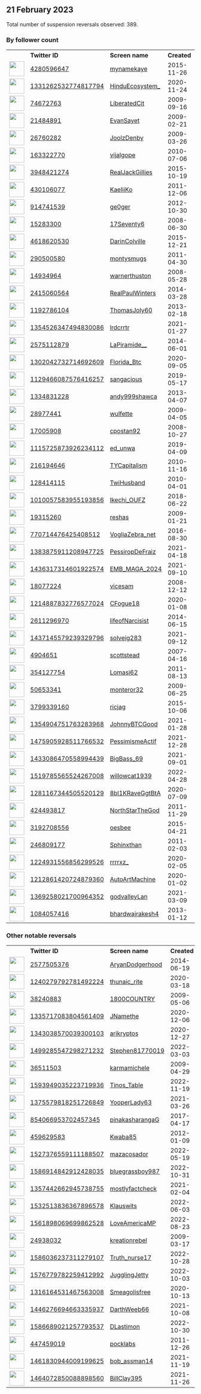 
## 21 February 2023
Total number of suspension reversals observed: 389.

### By follower count
<table><tr><th></th><th align="left">Twitter ID</th><th align="left">Screen name</th>
<th align="left">Created</th><th align="left">Status</th><th align="left">Suspended</th><th align="left">Followers</th>
<tr><td><a href="https://pbs.twimg.com/profile_images/1648063674542706729/xhZV61wd_normal.jpg"><img src="https://pbs.twimg.com/profile_images/1648063674542706729/xhZV61wd_normal.jpg" width="40px" height="40px" align="center"/></a></td><td><a href="https://twitter.com/intent/user?user_id=4280596647">4280596647</a></td><td><a href="https://twitter.com/mynamekaye">mynamekaye</a></td><td>2015-11-26</td><td align="center"></td><td></td><td>87147</td></tr>
<tr><td><a href="https://pbs.twimg.com/profile_images/1443968030774423553/iQmfZS2P_normal.jpg"><img src="https://pbs.twimg.com/profile_images/1443968030774423553/iQmfZS2P_normal.jpg" width="40px" height="40px" align="center"/></a></td><td><a href="https://twitter.com/intent/user?user_id=1331262532774817794">1331262532774817794</a></td><td><a href="https://twitter.com/HinduEcosystem_">HinduEcosystem_</a></td><td>2020-11-24</td><td align="center"></td><td></td><td>77157</td></tr>
<tr><td><a href="https://pbs.twimg.com/profile_images/1647846202275250177/19MucPcf_normal.jpg"><img src="https://pbs.twimg.com/profile_images/1647846202275250177/19MucPcf_normal.jpg" width="40px" height="40px" align="center"/></a></td><td><a href="https://twitter.com/intent/user?user_id=74672763">74672763</a></td><td><a href="https://twitter.com/LiberatedCit">LiberatedCit</a></td><td>2009-09-16</td><td align="center"></td><td>2022-07-16</td><td>37289</td></tr>
<tr><td><a href="https://pbs.twimg.com/profile_images/431917075175444480/892LrsO6_normal.jpeg"><img src="https://pbs.twimg.com/profile_images/431917075175444480/892LrsO6_normal.jpeg" width="40px" height="40px" align="center"/></a></td><td><a href="https://twitter.com/intent/user?user_id=21484891">21484891</a></td><td><a href="https://twitter.com/EvanSayet">EvanSayet</a></td><td>2009-02-21</td><td align="center"></td><td></td><td>18271</td></tr>
<tr><td><a href="https://pbs.twimg.com/profile_images/1648630996005273601/aYKn465a_normal.jpg"><img src="https://pbs.twimg.com/profile_images/1648630996005273601/aYKn465a_normal.jpg" width="40px" height="40px" align="center"/></a></td><td><a href="https://twitter.com/intent/user?user_id=26760282">26760282</a></td><td><a href="https://twitter.com/JoolzDenby">JoolzDenby</a></td><td>2009-03-26</td><td align="center"></td><td>2022-12-30</td><td>15904</td></tr>
<tr><td><a href="https://pbs.twimg.com/profile_images/1646883774263865355/18BvUiVW_normal.jpg"><img src="https://pbs.twimg.com/profile_images/1646883774263865355/18BvUiVW_normal.jpg" width="40px" height="40px" align="center"/></a></td><td><a href="https://twitter.com/intent/user?user_id=163322770">163322770</a></td><td><a href="https://twitter.com/vijalgope">vijalgope</a></td><td>2010-07-06</td><td align="center"></td><td>2022-10-26</td><td>14833</td></tr>
<tr><td><a href="https://pbs.twimg.com/profile_images/710246688472977408/ABWhR1qs_normal.jpg"><img src="https://pbs.twimg.com/profile_images/710246688472977408/ABWhR1qs_normal.jpg" width="40px" height="40px" align="center"/></a></td><td><a href="https://twitter.com/intent/user?user_id=3948421274">3948421274</a></td><td><a href="https://twitter.com/RealJackGillies">RealJackGillies</a></td><td>2015-10-19</td><td align="center"></td><td>2022-10-29</td><td>9555</td></tr>
<tr><td><a href="https://pbs.twimg.com/profile_images/1629915678110019584/FB67GbN-_normal.jpg"><img src="https://pbs.twimg.com/profile_images/1629915678110019584/FB67GbN-_normal.jpg" width="40px" height="40px" align="center"/></a></td><td><a href="https://twitter.com/intent/user?user_id=430106077">430106077</a></td><td><a href="https://twitter.com/KaeliiKo">KaeliiKo</a></td><td>2011-12-06</td><td align="center"></td><td>2022-08-22</td><td>8745</td></tr>
<tr><td><a href="https://pbs.twimg.com/profile_images/1328299446967341062/MwmKYtVf_normal.jpg"><img src="https://pbs.twimg.com/profile_images/1328299446967341062/MwmKYtVf_normal.jpg" width="40px" height="40px" align="center"/></a></td><td><a href="https://twitter.com/intent/user?user_id=914741539">914741539</a></td><td><a href="https://twitter.com/ge0ger">ge0ger</a></td><td>2012-10-30</td><td align="center"></td><td></td><td>8278</td></tr>
<tr><td><a href="https://pbs.twimg.com/profile_images/1645547945809575936/r3UZFG3C_normal.jpg"><img src="https://pbs.twimg.com/profile_images/1645547945809575936/r3UZFG3C_normal.jpg" width="40px" height="40px" align="center"/></a></td><td><a href="https://twitter.com/intent/user?user_id=15283300">15283300</a></td><td><a href="https://twitter.com/17Seventy6">17Seventy6</a></td><td>2008-06-30</td><td align="center"></td><td></td><td>8157</td></tr>
<tr><td><a href="https://pbs.twimg.com/profile_images/1188623200781066241/tOAdsc4H_normal.jpg"><img src="https://pbs.twimg.com/profile_images/1188623200781066241/tOAdsc4H_normal.jpg" width="40px" height="40px" align="center"/></a></td><td><a href="https://twitter.com/intent/user?user_id=4618620530">4618620530</a></td><td><a href="https://twitter.com/DarinColville">DarinColville</a></td><td>2015-12-21</td><td align="center"></td><td></td><td>8071</td></tr>
<tr><td><a href="https://pbs.twimg.com/profile_images/1629738639709069312/lDPKsMZP_normal.jpg"><img src="https://pbs.twimg.com/profile_images/1629738639709069312/lDPKsMZP_normal.jpg" width="40px" height="40px" align="center"/></a></td><td><a href="https://twitter.com/intent/user?user_id=290500580">290500580</a></td><td><a href="https://twitter.com/montysmugs">montysmugs</a></td><td>2011-04-30</td><td align="center"></td><td></td><td>7605</td></tr>
<tr><td><a href="https://pbs.twimg.com/profile_images/940707936451559431/bU9eBlb0_normal.jpg"><img src="https://pbs.twimg.com/profile_images/940707936451559431/bU9eBlb0_normal.jpg" width="40px" height="40px" align="center"/></a></td><td><a href="https://twitter.com/intent/user?user_id=14934964">14934964</a></td><td><a href="https://twitter.com/warnerthuston">warnerthuston</a></td><td>2008-05-28</td><td align="center"></td><td></td><td>6457</td></tr>
<tr><td><a href="https://pbs.twimg.com/profile_images/1644185564374274048/HFjTTOov_normal.jpg"><img src="https://pbs.twimg.com/profile_images/1644185564374274048/HFjTTOov_normal.jpg" width="40px" height="40px" align="center"/></a></td><td><a href="https://twitter.com/intent/user?user_id=2415060564">2415060564</a></td><td><a href="https://twitter.com/RealPaulWinters">RealPaulWinters</a></td><td>2014-03-28</td><td align="center"></td><td></td><td>6377</td></tr>
<tr><td><a href="https://pbs.twimg.com/profile_images/1555810905379807235/lK39sHP1_normal.jpg"><img src="https://pbs.twimg.com/profile_images/1555810905379807235/lK39sHP1_normal.jpg" width="40px" height="40px" align="center"/></a></td><td><a href="https://twitter.com/intent/user?user_id=1192786104">1192786104</a></td><td><a href="https://twitter.com/ThomasJoly60">ThomasJoly60</a></td><td>2013-02-18</td><td align="center">🚫</td><td>2022-08-18</td><td>5520</td></tr>
<tr><td><a href="https://pbs.twimg.com/profile_images/1646715156544606209/bD89_LP5_normal.jpg"><img src="https://pbs.twimg.com/profile_images/1646715156544606209/bD89_LP5_normal.jpg" width="40px" height="40px" align="center"/></a></td><td><a href="https://twitter.com/intent/user?user_id=1354526347494830086">1354526347494830086</a></td><td><a href="https://twitter.com/lrdcrrtr">lrdcrrtr</a></td><td>2021-01-27</td><td align="center"></td><td>2022-08-11</td><td>5517</td></tr>
<tr><td><a href="https://pbs.twimg.com/profile_images/1542981555404115968/Fw7pRrCH_normal.jpg"><img src="https://pbs.twimg.com/profile_images/1542981555404115968/Fw7pRrCH_normal.jpg" width="40px" height="40px" align="center"/></a></td><td><a href="https://twitter.com/intent/user?user_id=2575112879">2575112879</a></td><td><a href="https://twitter.com/LaPiramide__">LaPiramide__</a></td><td>2014-06-01</td><td align="center"></td><td>2022-08-01</td><td>5285</td></tr>
<tr><td><a href="https://pbs.twimg.com/profile_images/1560927737321340928/T_QoUrQC_normal.jpg"><img src="https://pbs.twimg.com/profile_images/1560927737321340928/T_QoUrQC_normal.jpg" width="40px" height="40px" align="center"/></a></td><td><a href="https://twitter.com/intent/user?user_id=1302042732714692609">1302042732714692609</a></td><td><a href="https://twitter.com/Florida_Btc">Florida_Btc</a></td><td>2020-09-05</td><td align="center"></td><td>2022-09-03</td><td>5232</td></tr>
<tr><td><a href="https://pbs.twimg.com/profile_images/1326555357519335424/ZUbGiByi_normal.jpg"><img src="https://pbs.twimg.com/profile_images/1326555357519335424/ZUbGiByi_normal.jpg" width="40px" height="40px" align="center"/></a></td><td><a href="https://twitter.com/intent/user?user_id=1129466087576416257">1129466087576416257</a></td><td><a href="https://twitter.com/sangacious">sangacious</a></td><td>2019-05-17</td><td align="center"></td><td></td><td>4725</td></tr>
<tr><td><a href="https://pbs.twimg.com/profile_images/1494027589559603200/WJYqCNxr_normal.jpg"><img src="https://pbs.twimg.com/profile_images/1494027589559603200/WJYqCNxr_normal.jpg" width="40px" height="40px" align="center"/></a></td><td><a href="https://twitter.com/intent/user?user_id=1334831228">1334831228</a></td><td><a href="https://twitter.com/andy999shawca">andy999shawca</a></td><td>2013-04-07</td><td align="center"></td><td>2022-07-29</td><td>4653</td></tr>
<tr><td><a href="https://pbs.twimg.com/profile_images/1531681916847542272/9DSJ95Up_normal.jpg"><img src="https://pbs.twimg.com/profile_images/1531681916847542272/9DSJ95Up_normal.jpg" width="40px" height="40px" align="center"/></a></td><td><a href="https://twitter.com/intent/user?user_id=28977441">28977441</a></td><td><a href="https://twitter.com/wulfette">wulfette</a></td><td>2009-04-05</td><td align="center"></td><td>2022-07-16</td><td>4166</td></tr>
<tr><td><a href="https://pbs.twimg.com/profile_images/62968734/Scoobs_normal.jpg"><img src="https://pbs.twimg.com/profile_images/62968734/Scoobs_normal.jpg" width="40px" height="40px" align="center"/></a></td><td><a href="https://twitter.com/intent/user?user_id=17005908">17005908</a></td><td><a href="https://twitter.com/cpostan92">cpostan92</a></td><td>2008-10-27</td><td align="center"></td><td>2022-12-05</td><td>3973</td></tr>
<tr><td><a href="https://pbs.twimg.com/profile_images/1649417409558618113/AJpFz5CM_normal.jpg"><img src="https://pbs.twimg.com/profile_images/1649417409558618113/AJpFz5CM_normal.jpg" width="40px" height="40px" align="center"/></a></td><td><a href="https://twitter.com/intent/user?user_id=1115725873926234112">1115725873926234112</a></td><td><a href="https://twitter.com/ed_unwa">ed_unwa</a></td><td>2019-04-09</td><td align="center"></td><td>2022-10-07</td><td>3548</td></tr>
<tr><td><a href="https://pbs.twimg.com/profile_images/1628081111858393100/ML4C5iJV_normal.jpg"><img src="https://pbs.twimg.com/profile_images/1628081111858393100/ML4C5iJV_normal.jpg" width="40px" height="40px" align="center"/></a></td><td><a href="https://twitter.com/intent/user?user_id=216194646">216194646</a></td><td><a href="https://twitter.com/TYCapitalism">TYCapitalism</a></td><td>2010-11-16</td><td align="center"></td><td></td><td>3407</td></tr>
<tr><td><a href="https://pbs.twimg.com/profile_images/797944745360297984/Gd-mnUEO_normal.jpg"><img src="https://pbs.twimg.com/profile_images/797944745360297984/Gd-mnUEO_normal.jpg" width="40px" height="40px" align="center"/></a></td><td><a href="https://twitter.com/intent/user?user_id=128414115">128414115</a></td><td><a href="https://twitter.com/TwiHusband">TwiHusband</a></td><td>2010-04-01</td><td align="center"></td><td>2022-08-15</td><td>3374</td></tr>
<tr><td><a href="https://pbs.twimg.com/profile_images/1636092349825654789/9Hv74wVI_normal.jpg"><img src="https://pbs.twimg.com/profile_images/1636092349825654789/9Hv74wVI_normal.jpg" width="40px" height="40px" align="center"/></a></td><td><a href="https://twitter.com/intent/user?user_id=1010057583955193856">1010057583955193856</a></td><td><a href="https://twitter.com/Ikechi_OUFZ">Ikechi_OUFZ</a></td><td>2018-06-22</td><td align="center"></td><td></td><td>3372</td></tr>
<tr><td><a href="https://pbs.twimg.com/profile_images/1643795660083437569/Be1a9ywA_normal.jpg"><img src="https://pbs.twimg.com/profile_images/1643795660083437569/Be1a9ywA_normal.jpg" width="40px" height="40px" align="center"/></a></td><td><a href="https://twitter.com/intent/user?user_id=19315260">19315260</a></td><td><a href="https://twitter.com/reshas">reshas</a></td><td>2009-01-21</td><td align="center"></td><td></td><td>3300</td></tr>
<tr><td><a href="https://pbs.twimg.com/profile_images/1485151580378783744/3P_jwyli_normal.jpg"><img src="https://pbs.twimg.com/profile_images/1485151580378783744/3P_jwyli_normal.jpg" width="40px" height="40px" align="center"/></a></td><td><a href="https://twitter.com/intent/user?user_id=770714476425408512">770714476425408512</a></td><td><a href="https://twitter.com/VogliaZebra_net">VogliaZebra_net</a></td><td>2016-08-30</td><td align="center"></td><td>2022-04-11</td><td>3140</td></tr>
<tr><td><a href="https://pbs.twimg.com/profile_images/1650972789564743680/ihUn8gNq_normal.jpg"><img src="https://pbs.twimg.com/profile_images/1650972789564743680/ihUn8gNq_normal.jpg" width="40px" height="40px" align="center"/></a></td><td><a href="https://twitter.com/intent/user?user_id=1383875911208947725">1383875911208947725</a></td><td><a href="https://twitter.com/PessiropDeFraiz">PessiropDeFraiz</a></td><td>2021-04-18</td><td align="center"></td><td>2023-02-01</td><td>3090</td></tr>
<tr><td><a href="https://pbs.twimg.com/profile_images/1651279523340595200/4bzpHvH-_normal.jpg"><img src="https://pbs.twimg.com/profile_images/1651279523340595200/4bzpHvH-_normal.jpg" width="40px" height="40px" align="center"/></a></td><td><a href="https://twitter.com/intent/user?user_id=1436317314601922574">1436317314601922574</a></td><td><a href="https://twitter.com/EMB_MAGA_2024">EMB_MAGA_2024</a></td><td>2021-09-10</td><td align="center"></td><td>2022-06-15</td><td>2989</td></tr>
<tr><td><a href="https://pbs.twimg.com/profile_images/1628131338103492614/ZRn8JuuK_normal.jpg"><img src="https://pbs.twimg.com/profile_images/1628131338103492614/ZRn8JuuK_normal.jpg" width="40px" height="40px" align="center"/></a></td><td><a href="https://twitter.com/intent/user?user_id=18077224">18077224</a></td><td><a href="https://twitter.com/vicesam">vicesam</a></td><td>2008-12-12</td><td align="center"></td><td>2022-03-20</td><td>2953</td></tr>
<tr><td><a href="https://pbs.twimg.com/profile_images/1510033797781327872/dSNyujh2_normal.jpg"><img src="https://pbs.twimg.com/profile_images/1510033797781327872/dSNyujh2_normal.jpg" width="40px" height="40px" align="center"/></a></td><td><a href="https://twitter.com/intent/user?user_id=1214887832776577024">1214887832776577024</a></td><td><a href="https://twitter.com/CFogue18">CFogue18</a></td><td>2020-01-08</td><td align="center">🚫</td><td>2022-05-12</td><td>2937</td></tr>
<tr><td><a href="https://pbs.twimg.com/profile_images/1642435958816624641/b17EQq9d_normal.jpg"><img src="https://pbs.twimg.com/profile_images/1642435958816624641/b17EQq9d_normal.jpg" width="40px" height="40px" align="center"/></a></td><td><a href="https://twitter.com/intent/user?user_id=2611296970">2611296970</a></td><td><a href="https://twitter.com/lifeofNarcisist">lifeofNarcisist</a></td><td>2014-06-15</td><td align="center"></td><td>2022-11-05</td><td>2741</td></tr>
<tr><td><a href="https://pbs.twimg.com/profile_images/1438924655016886282/XzUUtp63_normal.jpg"><img src="https://pbs.twimg.com/profile_images/1438924655016886282/XzUUtp63_normal.jpg" width="40px" height="40px" align="center"/></a></td><td><a href="https://twitter.com/intent/user?user_id=1437145579239329796">1437145579239329796</a></td><td><a href="https://twitter.com/solveig283">solveig283</a></td><td>2021-09-12</td><td align="center"></td><td>2022-06-18</td><td>2405</td></tr>
<tr><td><a href="https://pbs.twimg.com/profile_images/1576225765036793856/pbUORdLW_normal.jpg"><img src="https://pbs.twimg.com/profile_images/1576225765036793856/pbUORdLW_normal.jpg" width="40px" height="40px" align="center"/></a></td><td><a href="https://twitter.com/intent/user?user_id=4904651">4904651</a></td><td><a href="https://twitter.com/scottstead">scottstead</a></td><td>2007-04-16</td><td align="center"></td><td>2022-10-03</td><td>2342</td></tr>
<tr><td><a href="https://pbs.twimg.com/profile_images/1544806542473658370/8O7o0L_K_normal.jpg"><img src="https://pbs.twimg.com/profile_images/1544806542473658370/8O7o0L_K_normal.jpg" width="40px" height="40px" align="center"/></a></td><td><a href="https://twitter.com/intent/user?user_id=354127754">354127754</a></td><td><a href="https://twitter.com/Lomasi62">Lomasi62</a></td><td>2011-08-13</td><td align="center"></td><td>2022-08-03</td><td>2294</td></tr>
<tr><td><a href="https://pbs.twimg.com/profile_images/1494455490180313091/QLSwalp7_normal.jpg"><img src="https://pbs.twimg.com/profile_images/1494455490180313091/QLSwalp7_normal.jpg" width="40px" height="40px" align="center"/></a></td><td><a href="https://twitter.com/intent/user?user_id=50653341">50653341</a></td><td><a href="https://twitter.com/monteror32">monteror32</a></td><td>2009-06-25</td><td align="center"></td><td>2022-06-23</td><td>2149</td></tr>
<tr><td><a href="https://pbs.twimg.com/profile_images/776202200276082688/HNHarA1Y_normal.jpg"><img src="https://pbs.twimg.com/profile_images/776202200276082688/HNHarA1Y_normal.jpg" width="40px" height="40px" align="center"/></a></td><td><a href="https://twitter.com/intent/user?user_id=3799339160">3799339160</a></td><td><a href="https://twitter.com/ricjag">ricjag</a></td><td>2015-10-06</td><td align="center"></td><td>2022-07-15</td><td>2149</td></tr>
<tr><td><a href="https://pbs.twimg.com/profile_images/1576040796687589381/4PUoCO33_normal.jpg"><img src="https://pbs.twimg.com/profile_images/1576040796687589381/4PUoCO33_normal.jpg" width="40px" height="40px" align="center"/></a></td><td><a href="https://twitter.com/intent/user?user_id=1354904751763283968">1354904751763283968</a></td><td><a href="https://twitter.com/JohnnyBTCGood">JohnnyBTCGood</a></td><td>2021-01-28</td><td align="center"></td><td>2022-12-28</td><td>2074</td></tr>
<tr><td><a href="https://pbs.twimg.com/profile_images/1642170265659494400/iCAdHu3A_normal.jpg"><img src="https://pbs.twimg.com/profile_images/1642170265659494400/iCAdHu3A_normal.jpg" width="40px" height="40px" align="center"/></a></td><td><a href="https://twitter.com/intent/user?user_id=1475905928511766532">1475905928511766532</a></td><td><a href="https://twitter.com/PessimismeActif">PessimismeActif</a></td><td>2021-12-28</td><td align="center"></td><td>2022-05-21</td><td>2072</td></tr>
<tr><td><a href="https://pbs.twimg.com/profile_images/1651654229033885702/7czCfhdU_normal.jpg"><img src="https://pbs.twimg.com/profile_images/1651654229033885702/7czCfhdU_normal.jpg" width="40px" height="40px" align="center"/></a></td><td><a href="https://twitter.com/intent/user?user_id=1433086470558994439">1433086470558994439</a></td><td><a href="https://twitter.com/BigBass_69">BigBass_69</a></td><td>2021-09-01</td><td align="center"></td><td>2022-08-10</td><td>2022</td></tr>
<tr><td><a href="https://pbs.twimg.com/profile_images/1638670637886521345/Q67FFyFr_normal.jpg"><img src="https://pbs.twimg.com/profile_images/1638670637886521345/Q67FFyFr_normal.jpg" width="40px" height="40px" align="center"/></a></td><td><a href="https://twitter.com/intent/user?user_id=1519785565524267008">1519785565524267008</a></td><td><a href="https://twitter.com/willowcat1939">willowcat1939</a></td><td>2022-04-28</td><td align="center"></td><td>2022-07-12</td><td>1962</td></tr>
<tr><td><a href="https://pbs.twimg.com/profile_images/1508477298248323073/HcAP54Ww_normal.jpg"><img src="https://pbs.twimg.com/profile_images/1508477298248323073/HcAP54Ww_normal.jpg" width="40px" height="40px" align="center"/></a></td><td><a href="https://twitter.com/intent/user?user_id=1281167344505520129">1281167344505520129</a></td><td><a href="https://twitter.com/8bl1KRaveGgtBtA">8bl1KRaveGgtBtA</a></td><td>2020-07-09</td><td align="center"></td><td>2022-09-23</td><td>1947</td></tr>
<tr><td><a href="https://pbs.twimg.com/profile_images/1646546417924837376/8QuUZSPV_normal.jpg"><img src="https://pbs.twimg.com/profile_images/1646546417924837376/8QuUZSPV_normal.jpg" width="40px" height="40px" align="center"/></a></td><td><a href="https://twitter.com/intent/user?user_id=424493817">424493817</a></td><td><a href="https://twitter.com/NorthStarTheGod">NorthStarTheGod</a></td><td>2011-11-29</td><td align="center"></td><td></td><td>1905</td></tr>
<tr><td><a href="https://pbs.twimg.com/profile_images/1111525565129871361/i1LHjoel_normal.png"><img src="https://pbs.twimg.com/profile_images/1111525565129871361/i1LHjoel_normal.png" width="40px" height="40px" align="center"/></a></td><td><a href="https://twitter.com/intent/user?user_id=3192708556">3192708556</a></td><td><a href="https://twitter.com/oesbee">oesbee</a></td><td>2015-04-21</td><td align="center"></td><td>2022-03-13</td><td>1872</td></tr>
<tr><td><a href="https://pbs.twimg.com/profile_images/1217351750107054080/A1UtKhMo_normal.jpg"><img src="https://pbs.twimg.com/profile_images/1217351750107054080/A1UtKhMo_normal.jpg" width="40px" height="40px" align="center"/></a></td><td><a href="https://twitter.com/intent/user?user_id=246809177">246809177</a></td><td><a href="https://twitter.com/Sphinxthan">Sphinxthan</a></td><td>2011-02-03</td><td align="center">👋</td><td>2023-02-02</td><td>1848</td></tr>
<tr><td><a href="https://pbs.twimg.com/profile_images/1644992339616624643/OGiJSnMA_normal.jpg"><img src="https://pbs.twimg.com/profile_images/1644992339616624643/OGiJSnMA_normal.jpg" width="40px" height="40px" align="center"/></a></td><td><a href="https://twitter.com/intent/user?user_id=1224931556856299526">1224931556856299526</a></td><td><a href="https://twitter.com/rrrrxz_">rrrrxz_</a></td><td>2020-02-05</td><td align="center"></td><td>2022-11-30</td><td>1736</td></tr>
<tr><td><a href="https://pbs.twimg.com/profile_images/1508490328789032964/35AnxjHN_normal.jpg"><img src="https://pbs.twimg.com/profile_images/1508490328789032964/35AnxjHN_normal.jpg" width="40px" height="40px" align="center"/></a></td><td><a href="https://twitter.com/intent/user?user_id=1212861420724879360">1212861420724879360</a></td><td><a href="https://twitter.com/AutoArtMachine">AutoArtMachine</a></td><td>2020-01-02</td><td align="center"></td><td>2022-10-16</td><td>1730</td></tr>
<tr><td><a href="https://pbs.twimg.com/profile_images/1651691334325895168/so3kEipe_normal.jpg"><img src="https://pbs.twimg.com/profile_images/1651691334325895168/so3kEipe_normal.jpg" width="40px" height="40px" align="center"/></a></td><td><a href="https://twitter.com/intent/user?user_id=1369258021700964352">1369258021700964352</a></td><td><a href="https://twitter.com/godvalleyLan">godvalleyLan</a></td><td>2021-03-09</td><td align="center"></td><td>2022-07-21</td><td>1697</td></tr>
<tr><td><a href="https://pbs.twimg.com/profile_images/1641489163714457600/NFnQZi84_normal.jpg"><img src="https://pbs.twimg.com/profile_images/1641489163714457600/NFnQZi84_normal.jpg" width="40px" height="40px" align="center"/></a></td><td><a href="https://twitter.com/intent/user?user_id=1084057416">1084057416</a></td><td><a href="https://twitter.com/bhardwajrakesh4">bhardwajrakesh4</a></td><td>2013-01-12</td><td align="center"></td><td></td><td>1664</td></tr>
</table>

### Other notable reversals
<table><tr><th></th><th align="left">Twitter ID</th><th align="left">Screen name</th>
<th align="left">Created</th><th align="left">Status</th><th align="left">Suspended</th><th align="left">Followers</th>
<tr><td><a href="https://pbs.twimg.com/profile_images/901137227731697664/fzgHsuxb_normal.jpg"><img src="https://pbs.twimg.com/profile_images/901137227731697664/fzgHsuxb_normal.jpg" width="40px" height="40px" align="center"/></a></td><td><a href="https://twitter.com/intent/user?user_id=2577505376">2577505376</a></td><td><a href="https://twitter.com/AryanDodgerhood">AryanDodgerhood</a></td><td>2014-06-19</td><td align="center"></td><td>2022-11-20</td><td>294</td></tr>
<tr><td><a href="https://pbs.twimg.com/profile_images/1588563384433254401/dRJDHp6J_normal.jpg"><img src="https://pbs.twimg.com/profile_images/1588563384433254401/dRJDHp6J_normal.jpg" width="40px" height="40px" align="center"/></a></td><td><a href="https://twitter.com/intent/user?user_id=1240279792781492224">1240279792781492224</a></td><td><a href="https://twitter.com/thunaic_rite">thunaic_rite</a></td><td>2020-03-18</td><td align="center"></td><td>2022-12-24</td><td>1544</td></tr>
<tr><td><a href="https://pbs.twimg.com/profile_images/922492145558310912/Skz4qfIj_normal.jpg"><img src="https://pbs.twimg.com/profile_images/922492145558310912/Skz4qfIj_normal.jpg" width="40px" height="40px" align="center"/></a></td><td><a href="https://twitter.com/intent/user?user_id=38240883">38240883</a></td><td><a href="https://twitter.com/1800COUNTRY">1800COUNTRY</a></td><td>2009-05-06</td><td align="center"></td><td>2022-12-02</td><td>627</td></tr>
<tr><td><a href="https://pbs.twimg.com/profile_images/1335717288130043907/vVRICEZP_normal.jpg"><img src="https://pbs.twimg.com/profile_images/1335717288130043907/vVRICEZP_normal.jpg" width="40px" height="40px" align="center"/></a></td><td><a href="https://twitter.com/intent/user?user_id=1335717083804561409">1335717083804561409</a></td><td><a href="https://twitter.com/JNamethe">JNamethe</a></td><td>2020-12-06</td><td align="center"></td><td>2022-10-21</td><td>22</td></tr>
<tr><td><a href="https://pbs.twimg.com/profile_images/1544852543821561856/O5ijpEzO_normal.jpg"><img src="https://pbs.twimg.com/profile_images/1544852543821561856/O5ijpEzO_normal.jpg" width="40px" height="40px" align="center"/></a></td><td><a href="https://twitter.com/intent/user?user_id=1343038570039300103">1343038570039300103</a></td><td><a href="https://twitter.com/arikryptos">arikryptos</a></td><td>2020-12-27</td><td align="center">🔒</td><td>2022-10-31</td><td>1599</td></tr>
<tr><td><a href="https://pbs.twimg.com/profile_images/1507887938201440258/fAkaPR9d_normal.jpg"><img src="https://pbs.twimg.com/profile_images/1507887938201440258/fAkaPR9d_normal.jpg" width="40px" height="40px" align="center"/></a></td><td><a href="https://twitter.com/intent/user?user_id=1499285547298271232">1499285547298271232</a></td><td><a href="https://twitter.com/Stephen81770019">Stephen81770019</a></td><td>2022-03-03</td><td align="center"></td><td>2023-01-08</td><td>1644</td></tr>
<tr><td><a href="https://pbs.twimg.com/profile_images/1195224455527698432/k31b7YvM_normal.jpg"><img src="https://pbs.twimg.com/profile_images/1195224455527698432/k31b7YvM_normal.jpg" width="40px" height="40px" align="center"/></a></td><td><a href="https://twitter.com/intent/user?user_id=36511503">36511503</a></td><td><a href="https://twitter.com/karmamichele">karmamichele</a></td><td>2009-04-29</td><td align="center"></td><td>2022-12-24</td><td>1018</td></tr>
<tr><td><a href="https://pbs.twimg.com/profile_images/1644337286262169603/3Ja25hRQ_normal.jpg"><img src="https://pbs.twimg.com/profile_images/1644337286262169603/3Ja25hRQ_normal.jpg" width="40px" height="40px" align="center"/></a></td><td><a href="https://twitter.com/intent/user?user_id=1593949035223719936">1593949035223719936</a></td><td><a href="https://twitter.com/Tinos_Table">Tinos_Table</a></td><td>2022-11-19</td><td align="center"></td><td>2023-01-20</td><td>87</td></tr>
<tr><td><a href="https://pbs.twimg.com/profile_images/1462147582801715210/RkUSW5wA_normal.jpg"><img src="https://pbs.twimg.com/profile_images/1462147582801715210/RkUSW5wA_normal.jpg" width="40px" height="40px" align="center"/></a></td><td><a href="https://twitter.com/intent/user?user_id=1375579818251726849">1375579818251726849</a></td><td><a href="https://twitter.com/YooperLady63">YooperLady63</a></td><td>2021-03-26</td><td align="center"></td><td>2022-12-15</td><td>165</td></tr>
<tr><td><a href="https://pbs.twimg.com/profile_images/1648294536505069568/9KXtRCJf_normal.jpg"><img src="https://pbs.twimg.com/profile_images/1648294536505069568/9KXtRCJf_normal.jpg" width="40px" height="40px" align="center"/></a></td><td><a href="https://twitter.com/intent/user?user_id=854066953702457345">854066953702457345</a></td><td><a href="https://twitter.com/pinakasharangaG">pinakasharangaG</a></td><td>2017-04-17</td><td align="center"></td><td>2022-12-30</td><td>785</td></tr>
<tr><td><a href="https://pbs.twimg.com/profile_images/1578452999520878596/HvfXrerH_normal.jpg"><img src="https://pbs.twimg.com/profile_images/1578452999520878596/HvfXrerH_normal.jpg" width="40px" height="40px" align="center"/></a></td><td><a href="https://twitter.com/intent/user?user_id=459629583">459629583</a></td><td><a href="https://twitter.com/Kwaba85">Kwaba85</a></td><td>2012-01-09</td><td align="center"></td><td>2022-12-23</td><td>990</td></tr>
<tr><td><a href="https://pbs.twimg.com/profile_images/1535728559892795392/6CxH3_nw_normal.jpg"><img src="https://pbs.twimg.com/profile_images/1535728559892795392/6CxH3_nw_normal.jpg" width="40px" height="40px" align="center"/></a></td><td><a href="https://twitter.com/intent/user?user_id=1527376559111188507">1527376559111188507</a></td><td><a href="https://twitter.com/mazacosador">mazacosador</a></td><td>2022-05-19</td><td align="center">🚫</td><td>2022-06-25</td><td>129</td></tr>
<tr><td><a href="https://pbs.twimg.com/profile_images/1649812185974030337/4v03nxiK_normal.jpg"><img src="https://pbs.twimg.com/profile_images/1649812185974030337/4v03nxiK_normal.jpg" width="40px" height="40px" align="center"/></a></td><td><a href="https://twitter.com/intent/user?user_id=1586914842912428035">1586914842912428035</a></td><td><a href="https://twitter.com/bluegrassboy987">bluegrassboy987</a></td><td>2022-10-31</td><td align="center"></td><td>2023-02-16</td><td>84</td></tr>
<tr><td><a href="https://pbs.twimg.com/profile_images/1473353628421349380/yfT5MpYd_normal.jpg"><img src="https://pbs.twimg.com/profile_images/1473353628421349380/yfT5MpYd_normal.jpg" width="40px" height="40px" align="center"/></a></td><td><a href="https://twitter.com/intent/user?user_id=1357442662945738755">1357442662945738755</a></td><td><a href="https://twitter.com/mostlyfactcheck">mostlyfactcheck</a></td><td>2021-02-04</td><td align="center"></td><td>2022-08-16</td><td>861</td></tr>
<tr><td><a href="https://pbs.twimg.com/profile_images/1649444848280432640/2yB22C7q_normal.jpg"><img src="https://pbs.twimg.com/profile_images/1649444848280432640/2yB22C7q_normal.jpg" width="40px" height="40px" align="center"/></a></td><td><a href="https://twitter.com/intent/user?user_id=1532513836367896578">1532513836367896578</a></td><td><a href="https://twitter.com/Klauswits">Klauswits</a></td><td>2022-06-03</td><td align="center">👋</td><td>2022-09-08</td><td>628</td></tr>
<tr><td><a href="https://pbs.twimg.com/profile_images/1630579501355905027/NmCE475d_normal.jpg"><img src="https://pbs.twimg.com/profile_images/1630579501355905027/NmCE475d_normal.jpg" width="40px" height="40px" align="center"/></a></td><td><a href="https://twitter.com/intent/user?user_id=1561898069699862528">1561898069699862528</a></td><td><a href="https://twitter.com/LoveAmericaMP">LoveAmericaMP</a></td><td>2022-08-23</td><td align="center">🔒</td><td>2022-12-20</td><td>1631</td></tr>
<tr><td><a href="https://pbs.twimg.com/profile_images/1608508412924657664/5hNgcB_t_normal.jpg"><img src="https://pbs.twimg.com/profile_images/1608508412924657664/5hNgcB_t_normal.jpg" width="40px" height="40px" align="center"/></a></td><td><a href="https://twitter.com/intent/user?user_id=24938032">24938032</a></td><td><a href="https://twitter.com/kreationrebel">kreationrebel</a></td><td>2009-03-17</td><td align="center"></td><td>2023-01-27</td><td>43</td></tr>
<tr><td><a href="https://pbs.twimg.com/profile_images/1586142841599836165/aQc_c1WO_normal.jpg"><img src="https://pbs.twimg.com/profile_images/1586142841599836165/aQc_c1WO_normal.jpg" width="40px" height="40px" align="center"/></a></td><td><a href="https://twitter.com/intent/user?user_id=1586036237311279107">1586036237311279107</a></td><td><a href="https://twitter.com/Truth_nurse17">Truth_nurse17</a></td><td>2022-10-28</td><td align="center"></td><td>2022-12-16</td><td>42</td></tr>
<tr><td><a href="https://pbs.twimg.com/profile_images/1580300456697503774/JrZ-Kqoy_normal.jpg"><img src="https://pbs.twimg.com/profile_images/1580300456697503774/JrZ-Kqoy_normal.jpg" width="40px" height="40px" align="center"/></a></td><td><a href="https://twitter.com/intent/user?user_id=1576779782259412992">1576779782259412992</a></td><td><a href="https://twitter.com/JugglingJetty">JugglingJetty</a></td><td>2022-10-03</td><td align="center"></td><td>2022-12-16</td><td>29</td></tr>
<tr><td><a href="https://pbs.twimg.com/profile_images/1564841588781621249/4phXy-5y_normal.jpg"><img src="https://pbs.twimg.com/profile_images/1564841588781621249/4phXy-5y_normal.jpg" width="40px" height="40px" align="center"/></a></td><td><a href="https://twitter.com/intent/user?user_id=1316164531467563008">1316164531467563008</a></td><td><a href="https://twitter.com/Smeagolisfree">Smeagolisfree</a></td><td>2020-10-13</td><td align="center"></td><td>2022-11-20</td><td>60</td></tr>
<tr><td><a href="https://pbs.twimg.com/profile_images/1647192312806625284/rI23x40y_normal.jpg"><img src="https://pbs.twimg.com/profile_images/1647192312806625284/rI23x40y_normal.jpg" width="40px" height="40px" align="center"/></a></td><td><a href="https://twitter.com/intent/user?user_id=1446276694663335937">1446276694663335937</a></td><td><a href="https://twitter.com/DarthWeeb66">DarthWeeb66</a></td><td>2021-10-08</td><td align="center"></td><td>2022-10-22</td><td>893</td></tr>
<tr><td><a href="https://pbs.twimg.com/profile_images/1586689335461486592/PK3Y4z_i_normal.jpg"><img src="https://pbs.twimg.com/profile_images/1586689335461486592/PK3Y4z_i_normal.jpg" width="40px" height="40px" align="center"/></a></td><td><a href="https://twitter.com/intent/user?user_id=1586689021257793537">1586689021257793537</a></td><td><a href="https://twitter.com/DLastimon">DLastimon</a></td><td>2022-10-30</td><td align="center"></td><td>2022-11-21</td><td>11</td></tr>
<tr><td><a href="https://pbs.twimg.com/profile_images/1644289362891350016/KEHGUa5c_normal.jpg"><img src="https://pbs.twimg.com/profile_images/1644289362891350016/KEHGUa5c_normal.jpg" width="40px" height="40px" align="center"/></a></td><td><a href="https://twitter.com/intent/user?user_id=447459019">447459019</a></td><td><a href="https://twitter.com/pocklabs">pocklabs</a></td><td>2011-12-26</td><td align="center"></td><td>2022-12-09</td><td>134</td></tr>
<tr><td><a href="https://pbs.twimg.com/profile_images/1630254088825847813/tcseoDw5_normal.jpg"><img src="https://pbs.twimg.com/profile_images/1630254088825847813/tcseoDw5_normal.jpg" width="40px" height="40px" align="center"/></a></td><td><a href="https://twitter.com/intent/user?user_id=1461830944009199625">1461830944009199625</a></td><td><a href="https://twitter.com/bob_assman14">bob_assman14</a></td><td>2021-11-19</td><td align="center"></td><td>2022-05-02</td><td>6</td></tr>
<tr><td><a href="https://pbs.twimg.com/profile_images/1464398700839682051/enIozp0L_normal.jpg"><img src="https://pbs.twimg.com/profile_images/1464398700839682051/enIozp0L_normal.jpg" width="40px" height="40px" align="center"/></a></td><td><a href="https://twitter.com/intent/user?user_id=1464072850088898560">1464072850088898560</a></td><td><a href="https://twitter.com/BillClay395">BillClay395</a></td><td>2021-11-26</td><td align="center"></td><td>2022-09-03</td><td>276</td></tr>
</table>
